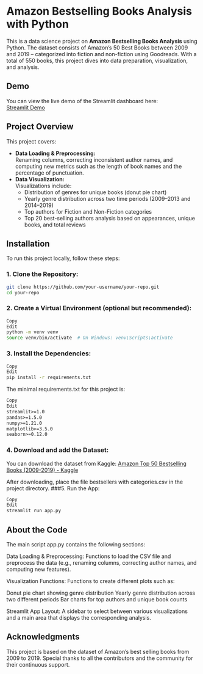 # Amazon Bestselling Books Analysis with Python

This is a data science project on **Amazon Bestselling Books Analysis** using Python. The dataset consists of Amazon’s 50 Best Books between 2009 and 2019 – categorized into fiction and non-fiction using Goodreads. With a total of 550 books, this project dives into data preparation, visualization, and analysis.

## Demo

You can view the live demo of the Streamlit dashboard here:  
[Streamlit Demo](https://best-sellers-cre7gx3kmprgrcyvj9appjt.streamlit.app/)


## Project Overview

This project covers:
- **Data Loading & Preprocessing:**  
  Renaming columns, correcting inconsistent author names, and computing new metrics such as the length of book names and the percentage of punctuation.
- **Data Visualization:**  
  Visualizations include:
  - Distribution of genres for unique books (donut pie chart)
  - Yearly genre distribution across two time periods (2009–2013 and 2014–2019)
  - Top authors for Fiction and Non-Fiction categories
  - Top 20 best-selling authors analysis based on appearances, unique books, and total reviews


## Installation

To run this project locally, follow these steps:

### 1. Clone the Repository:

```bash
git clone https://github.com/your-username/your-repo.git
cd your-repo
```

### 2. Create a Virtual Environment (optional but recommended):

```bash
Copy
Edit
python -m venv venv
source venv/bin/activate  # On Windows: venv\Scripts\activate
```

### 3. Install the Dependencies:

```bash
Copy
Edit
pip install -r requirements.txt
```
The minimal requirements.txt for this project is:

```txt
Copy
Edit
streamlit>=1.0
pandas>=1.5.0
numpy>=1.21.0
matplotlib>=3.5.0
seaborn>=0.12.0
```

### 4. Download and add the Dataset:

You can download the dataset from Kaggle:
[Amazon Top 50 Bestselling Books (2009-2019) - Kaggle](https://www.kaggle.com/sootersaalu/amazon-top-50-bestselling-books-2009-2019/download)

After downloading, place the file bestsellers with categories.csv in the project directory.
###5. Run the App:

```bash
Copy
Edit
streamlit run app.py
```

## About the Code
The main script app.py contains the following sections:

Data Loading & Preprocessing:
Functions to load the CSV file and preprocess the data (e.g., renaming columns, correcting author names, and computing new features).

Visualization Functions:
Functions to create different plots such as:

Donut pie chart showing genre distribution
Yearly genre distribution across two different periods
Bar charts for top authors and unique book counts

Streamlit App Layout:
A sidebar to select between various visualizations and a main area that displays the corresponding analysis.

## Acknowledgments
This project is based on the dataset of Amazon’s best selling books from 2009 to 2019.
Special thanks to all the contributors and the community for their continuous support.
